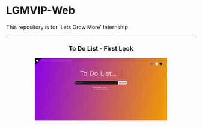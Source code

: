 # LGMVIP-Web

This repository is for 'Lets Grow More' Internship

---
<div align="center">
<h3>To Do List - First Look</h3>
<img src="assets/../To%20Do%20List/assets/todolist.png" width="70%">
</div>

